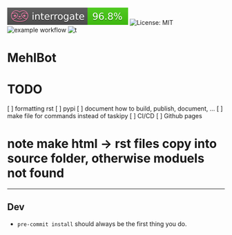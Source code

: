 ![interrogate-badge.svg](docs%2Fbadges%2Finterrogate-badge.svg)
![License: MIT](https://img.shields.io/github/license/cobrapitz/mehlbot)
![example workflow](https://img.shields.io/badge/mehl-bot-f39f37)
![t](https://app.codecov.io/gh/cobrapitz/mehlbot)

[//]: # ([![security: bandit]&#40;https://img.shields.io/badge/security-bandit-yellow.svg&#41;]&#40;https://github.com/PyCQA/bandit&#41;)
[//]: # (![example workflow]&#40;https://github.com/github/docs/actions/workflows/main.yml/badge.svg&#41;)


# MehlBot

# TODO

[ ] formatting rst
[ ] pypi
[ ] document how to build, publish, document, ...
[ ] make file for commands instead of taskipy
[ ] CI/CD
[ ] Github pages

# note make html -> rst files copy into source folder, otherwise moduels not found

- - - 
## Dev 

 - `pre-commit install` should always be the first thing you do.

